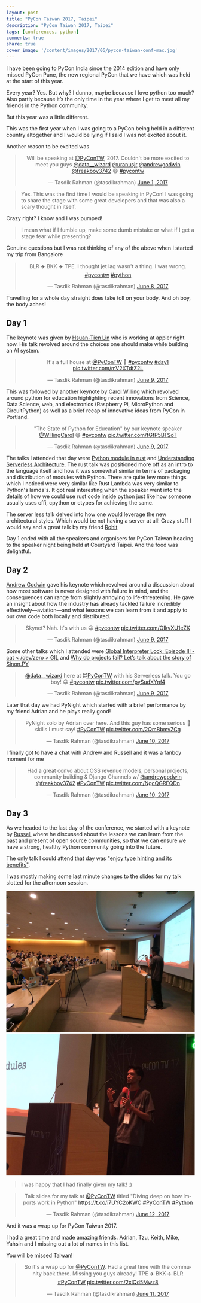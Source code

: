 ```yaml
---
layout: post
title: "PyCon Taiwan 2017, Taipei"
description: "PyCon Taiwan 2017, Taipei"
tags: [conferences, python]
comments: true
share: true
cover_image: '/content/images/2017/06/pycon-taiwan-conf-mac.jpg'
---
```


I have been going to PyCon India since the 2014 edition and have only missed PyCon Pune, the new regional PyCon that we have which was held at the start of this year. 

Every year? Yes. But why? I dunno, maybe because I love python too much? Also partly because it’s the only time in the year where I get to meet all my friends in the Python community.

But this year was a little different. 

This was the first year when I was going to a PyCon being held in a different country altogether and I would be lying if I said I was not excited about it.

Another reason to be excited was 

<center><blockquote class="twitter-tweet" data-lang="en"><p lang="en" dir="ltr">Will be speaking at <a href="https://twitter.com/PyConTW">@PyConTW</a>, 2017. Couldn&#39;t be more excited to meet you guys <a href="https://twitter.com/data__wizard">@data__wizard</a> <a href="https://twitter.com/uranusjr">@uranusjr</a> <a href="https://twitter.com/andrewgodwin">@andrewgodwin</a> <a href="https://twitter.com/freakboy3742">@freakboy3742</a> 😄 <a href="https://twitter.com/hashtag/pycontw?src=hash">#pycontw</a></p>&mdash; Tasdik Rahman (@tasdikrahman) <a href="https://twitter.com/tasdikrahman/status/870256422226862080">June 1, 2017</a></blockquote>
<script async src="//platform.twitter.com/widgets.js" charset="utf-8"></script></center>

> Yes. This was the first time I would be speaking in PyCon! I was going to share the stage with some great developers and that was also a scary thought in itself. 

Crazy right? I know and I was pumped!

> I mean what if I fumble up, make some dumb mistake or what if I get a stage fear while presenting?

Genuine questions but I was not thinking of any of the above when I started my trip from Bangalore

<center><blockquote class="twitter-tweet" data-lang="en"><p lang="en" dir="ltr">BLR ✈️ BKK ✈️ TPE. I thought jet lag wasn&#39;t a thing. I was wrong. <a href="https://twitter.com/hashtag/pycontw?src=hash">#pycontw</a> <a href="https://twitter.com/hashtag/python?src=hash">#python</a></p>&mdash; Tasdik Rahman (@tasdikrahman) <a href="https://twitter.com/tasdikrahman/status/872789142010122240">June 8, 2017</a></blockquote>
<script async src="//platform.twitter.com/widgets.js" charset="utf-8"></script></center>

Travelling for a whole day straight does take toll on your body. And oh boy, the body aches!

## Day 1

The keynote was given by [Hsuan-Tien Lin](http://www.csie.ntu.edu.tw/~htlin/) who is working at appier right now. His talk revolved around the choices one should make while building an AI system.

<center><blockquote class="twitter-tweet" data-lang="en"><p lang="en" dir="ltr">It&#39;s a full house at <a href="https://twitter.com/PyConTW">@PyConTW</a> 🙌 <a href="https://twitter.com/hashtag/pycontw?src=hash">#pycontw</a> <a href="https://twitter.com/hashtag/day1?src=hash">#day1</a> <a href="https://t.co/mV2XTdtZ2L">pic.twitter.com/mV2XTdtZ2L</a></p>&mdash; Tasdik Rahman (@tasdikrahman) <a href="https://twitter.com/tasdikrahman/status/873214548534206465">June 9, 2017</a></blockquote>
<script async src="//platform.twitter.com/widgets.js" charset="utf-8"></script></center>

This was followed by another keynote by [Carol Willing](https://speakerdeck.com/willingc/the-state-of-python-for-education) which revolved around python for education highlighting recent innovations from Science, Data Science, web, and electronics (Raspberry Pi, MicroPython and CircuitPython) as well as a brief recap of innovative ideas from PyCon in Portland.

<center><blockquote class="twitter-tweet" data-lang="en"><p lang="en" dir="ltr">&quot;The State of Python for Education&quot; by our keynote speaker <a href="https://twitter.com/WillingCarol">@WillingCarol</a> 😄 <a href="https://twitter.com/hashtag/pycontw?src=hash">#pycontw</a> <a href="https://t.co/fGfP5BTSoT">pic.twitter.com/fGfP5BTSoT</a></p>&mdash; Tasdik Rahman (@tasdikrahman) <a href="https://twitter.com/tasdikrahman/status/873051990317608961">June 9, 2017</a></blockquote>
<script async src="//platform.twitter.com/widgets.js" charset="utf-8"></script></center>

The talks I attended that day were [Python module in rust](https://tw.pycon.org/2017/events/talk/325227434406314071/) and [Understanding Serverless Architecture](https://speakerdeck.com/dawny33/understanding-serverless-architectures). The rust talk was positioned more off as an intro to the language itself and how it was somewhat similar in terms of packaging and distribution of modules with Python. There are quite few more things which I noticed were very similar like Rust Lambda was very similar to Python's lamda's. It got real interesting when the speaker went into the details of how we could use rust code inside python just like how someone usually uses cffi, cpython or ctypes for achieving the same. 

The server less talk delved into how one would leverage the new architectural styles. Which would be not having a server at all! Crazy stuff I would say and a great talk by my friend [Rohit](https://twitter.com/data__wizard/)

Day 1 ended with all the speakers and organisers for PyCon Taiwan heading to the speaker night being held at Courtyard Taipei. And the food was delightful.

## Day 2

[Andrew Godwin](https://twitter.com/andrewgodwin) gave his keynote which revolved around a discussion about how most software is never designed with failure in mind, and the consequences can range from slightly annoying to life-threatening. He gave an insight about how the industry has already tackled failure incredibly effectively—aviation—and what lessons we can learn from it and apply to our own code both locally and distributed.

<center><blockquote class="twitter-tweet" data-lang="en"><p lang="en" dir="ltr">Skynet? Nah. It&#39;s with us 😀 <a href="https://twitter.com/hashtag/pycontw?src=hash">#pycontw</a> <a href="https://t.co/OIkvXU1eZK">pic.twitter.com/OIkvXU1eZK</a></p>&mdash; Tasdik Rahman (@tasdikrahman) <a href="https://twitter.com/tasdikrahman/status/873053362765217792">June 9, 2017</a></blockquote>
<script async src="//platform.twitter.com/widgets.js" charset="utf-8"></script></center>

Some other talks which I attended were [Global Interpreter Lock: Episode III - cat < /dev/zero > GIL](https://www.slideshare.net/penvirus/global-interpreter-lock-episode-iii-cat-lt-devzero-gil) and [Why do projects fail? Let’s talk about the story of Sinon.PY](https://www.slideshare.net/ssuser2cbb78/pycon-tw-2017-why-do-projects-fail-lets-talk-about-the-story-of-sinonpy)

<center><blockquote class="twitter-tweet" data-lang="en"><p lang="en" dir="ltr"><a href="https://twitter.com/data__wizard">@data__wizard</a> here at <a href="https://twitter.com/PyConTW">@PyConTW</a> with his Serverless talk. You go boy! 😀 <a href="https://twitter.com/hashtag/pycontw?src=hash">#pycontw</a> <a href="https://t.co/pySudXYnf4">pic.twitter.com/pySudXYnf4</a></p>&mdash; Tasdik Rahman (@tasdikrahman) <a href="https://twitter.com/tasdikrahman/status/873091601484070912">June 9, 2017</a></blockquote>
<script async src="//platform.twitter.com/widgets.js" charset="utf-8"></script></center>

Later that day we had PyNight which started with a brief performance by my friend Adrian and he plays really good!

<center><blockquote class="twitter-tweet" data-lang="en"><p lang="en" dir="ltr">PyNight solo by Adrian over here. And this guy has some serious 🎹 skills I must say! <a href="https://twitter.com/hashtag/PyConTW?src=hash">#PyConTW</a> <a href="https://t.co/2QmBbmvZCg">pic.twitter.com/2QmBbmvZCg</a></p>&mdash; Tasdik Rahman (@tasdikrahman) <a href="https://twitter.com/tasdikrahman/status/873491014148685824">June 10, 2017</a></blockquote>
<script async src="//platform.twitter.com/widgets.js" charset="utf-8"></script></center>

I finally got to have a chat with Andrew and Russell and it was a fanboy moment for me

<center><blockquote class="twitter-tweet" data-lang="en"><p lang="en" dir="ltr">Had a great convo about OSS revenue models, personal projects, community building &amp; Django Channels w/ <a href="https://twitter.com/andrewgodwin">@andrewgodwin</a> <a href="https://twitter.com/freakboy3742">@freakboy3742</a> <a href="https://twitter.com/hashtag/PyConTW?src=hash">#PyConTW</a> <a href="https://t.co/NgcQGRFQDn">pic.twitter.com/NgcQGRFQDn</a></p>&mdash; Tasdik Rahman (@tasdikrahman) <a href="https://twitter.com/tasdikrahman/status/873551798501482497">June 10, 2017</a></blockquote>
<script async src="//platform.twitter.com/widgets.js" charset="utf-8"></script></center>

## Day 3

As we headed to the last day of the conference, we started with a keynote by [Russell](https://twitter.com/freakboy3742) where he discussed about the lessons we can learn from the past and present of open source communities, so that we can ensure we have a strong, healthy Python community going into the future.

The only talk I could attend that day was ["enjoy type hinting and its benefits"](https://www.slideshare.net/masahitojp/the-benefits-of-type-hintss). 

I was mostly making some last minute changes to the slides for my talk slotted for the afternoon session.

<center><img src="/content/images/2017/06/tasdik-pycontw-1.jpg"></center>

<center><img src="/content/images/2017/06/tasdik-pycontw-2.jpg"></center>

> I was happy that I had finally given my talk! :)

<center><blockquote class="twitter-tweet" data-lang="en"><p lang="en" dir="ltr">Talk slides for my talk at <a href="https://twitter.com/PyConTW">@PyConTW</a> titled &quot;Diving deep on how imports work in Python&quot; <a href="https://t.co/i7UYC2oKWC">https://t.co/i7UYC2oKWC</a> <a href="https://twitter.com/hashtag/PyConTW?src=hash">#PyConTW</a> <a href="https://twitter.com/hashtag/Python?src=hash">#Python</a></p>&mdash; Tasdik Rahman (@tasdikrahman) <a href="https://twitter.com/tasdikrahman/status/874185974908977152">June 12, 2017</a></blockquote>
<script async src="//platform.twitter.com/widgets.js" charset="utf-8"></script></center>

And it was a wrap up for PyCon Taiwan 2017. 

I had a great time and made amazing friends. Adrian, Tzu, Keith, Mike, Yahsin and I missing out a lot of names in this list. 

You will be missed Taiwan!

<center><blockquote class="twitter-tweet" data-lang="en"><p lang="en" dir="ltr">So it&#39;s a wrap up for <a href="https://twitter.com/PyConTW">@PyConTW</a>. Had a great time with the community back there. Missing you guys already! TPE ✈️ BKK ✈️ BLR <a href="https://twitter.com/hashtag/PyConTW?src=hash">#PyConTW</a> <a href="https://t.co/2xlQd5Mwz8">pic.twitter.com/2xlQd5Mwz8</a></p>&mdash; Tasdik Rahman (@tasdikrahman) <a href="https://twitter.com/tasdikrahman/status/874049878371872768">June 11, 2017</a></blockquote>
<script async src="//platform.twitter.com/widgets.js" charset="utf-8"></script></center>
